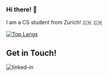 ### Hi there! 👋

I am a CS student from Zurich! 🇨🇭
:switzerland:
<br>

[![Top Langs](https://github-readme-stats.vercel.app/api/top-langs/?username=dsaemii&layout=compact&theme=tokyonight)](https://github.com/anuraghazra/github-readme-stats)

## Get in Touch!
[<img align="left" alt="linked-in" src="https://img.shields.io/badge/linkedin-%230077B5.svg?&style=forthe-badge&logo=linkedin&logoColor=white" />](https://www.linkedin.com/in/samira-stragiotti-090a21174/)
<br>
